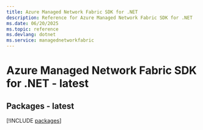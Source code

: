 ```yaml
---
title: Azure Managed Network Fabric SDK for .NET
description: Reference for Azure Managed Network Fabric SDK for .NET
ms.date: 06/20/2025
ms.topic: reference
ms.devlang: dotnet
ms.service: managednetworkfabric
---
```

# Azure Managed Network Fabric SDK for .NET - latest
## Packages - latest
[!INCLUDE [packages](managed-network-fabric-index.md)]